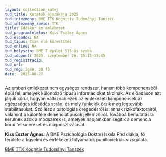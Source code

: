 ```yaml
---
layout: collection_kutej
tud_title: Kutatók éjszakája 2025
tud_intezmeny: BME TTK Kognitív Tudományi Tanszék
tud_intezmeny_rovid: TTK
title: Időskor és emlékezet
tud_programfelelos: Kiss Eszter Ágnes
tud_eloadok: NA
tud_tipus: Csak élő közvetítés
tud_online: NA
tud_helyszin: BME T épület 515-ös szoba
tud_idopont: 2025. szeptember 26. 15:15-15:45
tud_regisztracio: 
tud_url: 
tud_reg: igen, 20 fő
date:  2025-08-27
---
```


Az emberi emlékezet nem egységes rendszer, hanem több komponensből épül fel, amelyek különböző típusú információkat tárolnak. 
Az előadáson azt járjuk körül, hogyan változnak ezek az emlékezeti komponensek az egészséges idősödés során, és mely funkciók őrzik meg legtovább stabilitásukat. Szó lesz a patológiás öregedésről is: annak rizikófaktorairól, valamint a különféle demenciatípusok jellemzőiről. 
Továbbá bemutatásra kerülnek azok a módszerek is, amelyek napjainkban segítik a demencia korai felismerését és diagnosztizálását.

**Kiss Eszter Ágnes**: A BME Pszichológia Doktori Iskola Phd diákja, fő területe a figyelmi és emlékezeti folyamatok pupillometriás vizsgálata.

[BME TTK Kognitív Tudományi Tanszék](http://www.cogsci.bme.hu/)
